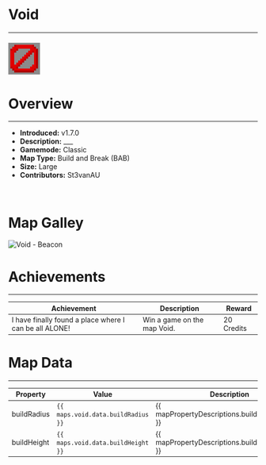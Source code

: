 <!-- replace _map_ with the actual map name -->
<!-- change gamemode type for the Map data description  -->
# Void

***

#### ![voidicon](../assets/maps/void/void-icon.jpg)

# Overview
***
- **Introduced:** v1.7.0
- **Description:** ___
- **Gamemode:** Classic
- **Map Type:** Build and Break (BAB)
- **Size:** Large
- **Contributors:** St3vanAU

<br />  

# Map Galley
![Void - Beacon](../assets/maps/void/ '')

# Achievements
***

| Achievement | Description | Reward |
| ----- | ----- | ------ |
| I have finally found a place where I can be all ALONE! | Win a game on the map Void. | 20 Credits |



# Map Data
***

| Property | Value | Description |
| ----------- | ----------- | ------ |
| buildRadius |`{{ maps.void.data.buildRadius }}`| {{ mapPropertyDescriptions.buildRadius.classic }} |
| buildHeight |`{{ maps.void.data.buildHeight }}`| {{ mapPropertyDescriptions.buildHeight.classic }} |
